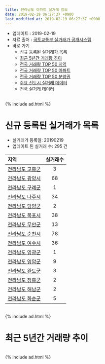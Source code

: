 ```yaml
---
title: 전라남도 아파트 실거래 정보
date: 2019-02-19 06:27:37 +0900
last_modified_at: 2019-02-19 06:27:37 +0900
---
```


* 업데이트 : 2019-02-19
* 자료 출처 : [국토교통부 실거래가 공개시스템](http://rt.molit.go.kr)
* 바로 가기
    * [신규 등록된 실거래가 목록](#신규-등록된-실거래가-목록)
    * [최근 5년간 거래량 추이](#최근-5년간-거래량-추이)
    * [전국 거래량 TOP 50 지역](https://ayogom.github.io/apt-trade-info/최근-3개월-전국에서-가장-거래가-많이-발생한-지역)
    * [전국 거래량 TOP 50 아파트](https://ayogom.github.io/apt-trade-info/최근-3개월-전국에서-가장-거래가-많이-발생한-아파트)
    * [전국 거래량 TOP 50 분양권](https://ayogom.github.io/apt-trade-info/최근-3개월-전국에서-가장-거래가-많이-발생한-분양권)
    * [주요 신도시 실거래 데이터](https://ayogom.github.io/apt-trade-info/주요-신도시)
    * [전국 실거래 데이터](https://ayogom.github.io/apt-trade-info/전국)

<br>
{% include ad.html %}
<br>

# 신규 등록된 실거래가 목록
* 실거래가 등록일: 20190219
* 업데이트 된 실거래 수: 295 건


|지역|실거래수|
|:---|:---:|
|[전라남도 고흥군](https://ayogom.github.io/apt-trade-info/전라남도-고흥군)|3|
|[전라남도 광양시](https://ayogom.github.io/apt-trade-info/전라남도-광양시)|68|
|[전라남도 구례군](https://ayogom.github.io/apt-trade-info/전라남도-구례군)|1|
|[전라남도 나주시](https://ayogom.github.io/apt-trade-info/전라남도-나주시)|34|
|[전라남도 담양군](https://ayogom.github.io/apt-trade-info/전라남도-담양군)|2|
|[전라남도 목포시](https://ayogom.github.io/apt-trade-info/전라남도-목포시)|38|
|[전라남도 무안군](https://ayogom.github.io/apt-trade-info/전라남도-무안군)|13|
|[전라남도 순천시](https://ayogom.github.io/apt-trade-info/전라남도-순천시)|78|
|[전라남도 여수시](https://ayogom.github.io/apt-trade-info/전라남도-여수시)|36|
|[전라남도 영광군](https://ayogom.github.io/apt-trade-info/전라남도-영광군)|1|
|[전라남도 영암군](https://ayogom.github.io/apt-trade-info/전라남도-영암군)|9|
|[전라남도 완도군](https://ayogom.github.io/apt-trade-info/전라남도-완도군)|3|
|[전라남도 장흥군](https://ayogom.github.io/apt-trade-info/전라남도-장흥군)|2|
|[전라남도 해남군](https://ayogom.github.io/apt-trade-info/전라남도-해남군)|2|
|[전라남도 화순군](https://ayogom.github.io/apt-trade-info/전라남도-화순군)|5|


<br>
{% include ad.html %}
<br>

# 최근 5년간 거래량 추이


<div style="width:100%;">
    <canvas id="deal_progress" height="200"></canvas>
</div>

<script>
new Chart(document.getElementById("deal_progress"), {
    type: 'line',
    data: {
        labels: ['201402','201403','201404','201405','201406','201407','201408','201409','201410','201411','201412','201501','201502','201503','201504','201505','201506','201507','201508','201509','201510','201511','201512','201601','201602','201603','201604','201605','201606','201607','201608','201609','201610','201611','201612','201701','201702','201703','201704','201705','201706','201707','201708','201709','201710','201711','201712','201801','201802','201803','201804','201805','201806','201807','201808','201809','201810','201811','201812','201901','201902'],
        datasets: [{
            label: '매매',
            pointRadius: 1,
            data: [1202, 1177, 1086, 1050, 994, 1141, 1124, 1292, 1455, 1250, 1139, 1409, 1142, 1698, 1554, 1478, 1625, 1422, 1359, 1370, 1619, 1367, 1362, 1234, 1319, 1675, 1554, 1202, 1430, 1428, 1599, 1558, 1848, 1467, 1290, 1209, 1506, 1613, 1405, 1477, 1587, 1450, 1383, 1604, 1193, 1414, 1262, 1993, 1599, 2063, 1733, 1826, 1620, 1443, 1527, 1516, 1931, 1679, 1443, 1731, 377],
            borderColor: "rgba(255, 201, 14, 1)",
            backgroundColor: "rgba(255, 201, 14, 0.5)",
            fill: false,
            lineTension: 0
        },{
            label: '전월세',
            pointRadius: 1,
            data: [1541, 1437, 1254, 1135, 1156, 1399, 1268, 1240, 1395, 1212, 1308, 1412, 1392, 1633, 1309, 1147, 1369, 1399, 1270, 1203, 1335, 1204, 1284, 1363, 1310, 1527, 1301, 1435, 1201, 1354, 1373, 1202, 1346, 1271, 1315, 1393, 1825, 1555, 1358, 1400, 1394, 1339, 1387, 1314, 1272, 1359, 1214, 1369, 1525, 1622, 1361, 1253, 1387, 1371, 1327, 1041, 1305, 1190, 1283, 1407, 782],
            borderColor: "rgba(0, 141, 185, 1)",
            backgroundColor: "rgba(0, 141, 185, 0.5)",
            fill: false,
            lineTension: 0
        }
        ]
    },
    options: {
        responsive: true,
        title: {
            display: false
        },
        tooltips: {
            mode: 'index',
            intersect: false
        },
        hover: {
            mode: 'nearest',
            intersect: true
        },
        scales: {
            xAxes: [{
                display: true,
                scaleLabel: {
                    display: true,
                    labelString: '년/월'
                }
            }],
            yAxes: [{
                display: true,
                ticks: {
                    suggestedMin: 0,
                },
                scaleLabel: {
                    display: true,
                    labelString: '실거래 수'
                }
            }]
        }
    }
});

</script>


<br>
{% include ad.html %}
<br>


